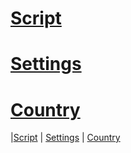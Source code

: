 # [Script](https://github.com/FarhadElahi/CF/blob/main/Info/Script.md)
# [Settings](https://github.com/FarhadElahi/CF/blob/main/Info/Settings.md)
# [Country](https://github.com/FarhadElahi/CF/blob/main/Info/Country.md)




|[Script](https://github.com/FarhadElahi/CF/blob/main/Info/Script.md) | [Settings](https://github.com/FarhadElahi/CF/blob/main/Info/Settings.md) | [Country](https://github.com/FarhadElahi/CF/blob/main/Info/Country.md)
